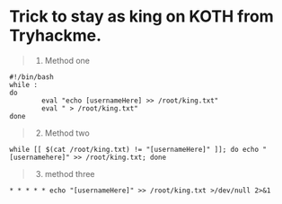 # Trick to stay as king on KOTH from Tryhackme.
>1. Method one
```
#!/bin/bash
while :
do
        eval "echo [usernameHere] >> /root/king.txt"
        eval " > /root/king.txt"
done
```
> 2. Method two

```
while [[ $(cat /root/king.txt) != "[usernameHere]" ]]; do echo "[usernamehere]" >> /root/king.txt; done
```

> 3. method three 
```
* * * * * echo "[usernameHere]" >> /root/king.txt >/dev/null 2>&1
```
